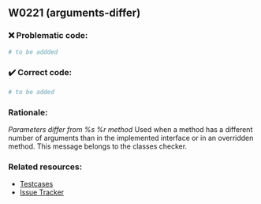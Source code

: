 ## W0221 (arguments-differ)

### :x: Problematic code:

```python
# to be addded
```

### :heavy_check_mark: Correct code:

```python
# to be added
```

### Rationale:

 *Parameters differ from %s %r method*
  Used when a method has a different number of arguments than in the
  implemented interface or in an overridden method. This message belongs to the
  classes checker.



### Related resources:

- [Testcases](#)
- [Issue Tracker](https://github.com/PyCQA/pylint/issues?q=is%3Aissue+%22arguments-differ%22+OR+%22W0221%22)
